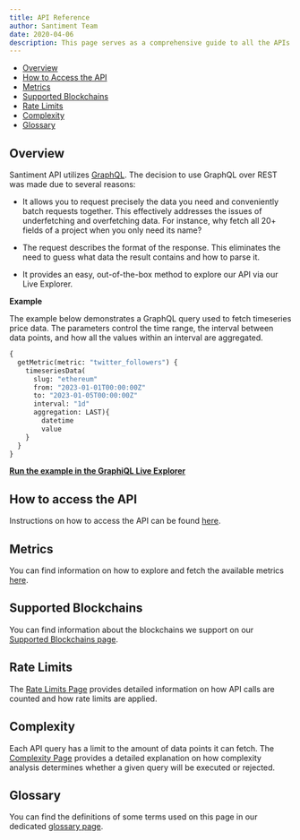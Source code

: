 ```yaml
---
title: API Reference
author: Santiment Team
date: 2020-04-06
description: This page serves as a comprehensive guide to all the APIs provided by Santiment.
---
```


- [Overview](#overview)
- [How to Access the API](#how-to-access-the-api)
- [Metrics](#metrics)
- [Supported Blockchains](#supported-blockchains)
- [Rate Limits](#rate-limits)
- [Complexity](#complexity)
- [Glossary](#glossary)

## Overview

Santiment API utilizes [GraphQL](https://graphql.org). The decision to use GraphQL over REST was made due to several reasons:

- It allows you to request precisely the data you need and conveniently batch requests together. This effectively addresses the issues of underfetching and overfetching data. For instance, why fetch all 20+ fields of a project when you only need its name?

- The request describes the format of the response. This eliminates the need to guess what data the result contains and how to parse it.

- It provides an easy, out-of-the-box method to explore our API via our Live Explorer.

**Example**

The example below demonstrates a GraphQL query used to fetch timeseries price data. The parameters control the time range, the interval between data points, and how all the values within an interval are aggregated.

```graphql
{
  getMetric(metric: "twitter_followers") {
    timeseriesData(
      slug: "ethereum"
      from: "2023-01-01T00:00:00Z"
      to: "2023-01-05T00:00:00Z"
      interval: "1d"
      aggregation: LAST){
        datetime
        value
    }
  }
}
```

**[Run the example in the GraphiQL Live Explorer](https://api.santiment.net/graphiql?variables=&query=%7B%0A++getMetric%28metric%3A+%22twitter_followers%22%29+%7B%0A++++timeseriesData%28%0A++++++slug%3A+%22ethereum%22%0A++++++from%3A+%222023-01-01T00%3A00%3A00Z%22%0A++++++to%3A+%222023-01-05T00%3A00%3A00Z%22%0A++++++interval%3A+%221d%22%0A++++%09aggregation%3A+LAST%29%7B%0A++++%09%09datetime%0A++++++++value%0A++++%7D%0A++%7D%0A%7D)**

## How to access the API

Instructions on how to access the API can be found [here](/sanapi/accessing-the-api).

## Metrics

You can find information on how to explore and fetch the available metrics [here](/sanapi/fetching-metrics).

## Supported Blockchains

You can find information about the blockchains we support on our [Supported Blockchains page](/sanapi/supported-blockchains).

## Rate Limits

The [Rate Limits Page](/sanapi/rate-limits) provides detailed information on how API calls are counted and how rate limits are applied. 

## Complexity

Each API query has a limit to the amount of data points it can fetch. The [Complexity Page](/sanapi/complexity) provides a detailed explanation on how complexity analysis determines whether a given query will be executed or rejected. 

## Glossary

You can find the definitions of some terms used on this page in our dedicated [glossary page](/glossary).

